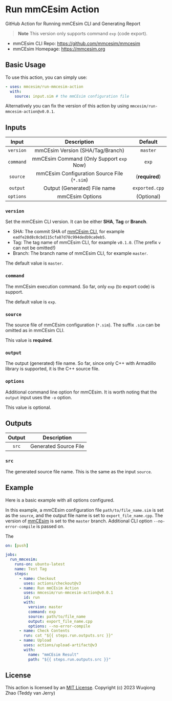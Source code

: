 # Run mmCEsim Action
GitHub Action for Running mmCEsim CLI and Generating Report

> **Note** This version only supports command `exp` (code export).

- mmCEsim CLI Repo: https://github.com/mmcesim/mmcesim
- mmCEsim Homepage: https://mmcesim.org

## Basic Usage

To use this action, you can simply use:
```yml
- uses: mmcesim/run-mmcesim-action
  with:
    source: input.sim # the mmCEsim configuration file
```
Alternatively you can fix the version of this action by using
`mmcesim/run-mmcesim-action@v0.0.1`.

## Inputs

| Input | Description | Default |
| :-: | :-: | :-: |
| `version` | mmCEsim Version (SHA/Tag/Branch) | `master` |
| `command` | mmCEsim Command (Only Support `exp` Now) | `exp` |
| `source` | mmCEsim Configuration Source File (`*.sim`) | (**required**) |
| `output` | Output (Generated) File name | `exported.cpp` |
| `options` | mmCEsim Options | (Optional) |

### `version`
Set the mmCEsim CLI version. It can be either **SHA**, **Tag** or **Branch**.
- SHA: The commit SHA of [mmCEsim CLI](https://github.com/mmcesim/mmcesim), for example `eadfe28d8c0cbd115cfa87d78c994dedb9ca0eb5`.
- Tag: The tag name of mmCEsim CLI, for example `v0.1.0`. (The prefix `v` can not be omitted!)
- Branch: The branch name of mmCEsim CLI, for example `master`.

The default value is `master`.

### `command`
The mmCEsim execution command.
So far, only `exp` (to export code) is support.

The default value is `exp`.

### `source`
The source file of mmCEsim configuration (`*.sim`).
The suffix `.sim` can be omitted as in mmCEsim CLI.

This value is **required**.

### `output`
The output (generated) file name.
So far, since only C++ with Armadillo library is supported, it is the C++ source file.

### `options`
Additional command line option for mmCEsim.
It is worth noting that the `output` input uses the `-o` option.

This value is optional.

## Outputs

| Output | Description |
| :-: | :-: |
| `src` | Generated Source File |

### `src`
The generated source file name.
This is the same as the input `source`.

## Example

Here is a basic example with all options configured.

In this example, a mmCEsim configuration file `path/to/file_name.sim` is set as the `source`,
and the output file name is set to `export_file_name.cpp`.
The version of [mmCEsim](https://github.com/mmcesim/mmcesim) is set to the `master` branch.
Additional CLI option `--no-error-compile` is passed on.

The 
```yml
on: [push]

jobs:
  run_mmcesim:
    runs-on: ubuntu-latest
    name: Test Tag
    steps:
      - name: Checkout
        uses: actions/checkout@v3
      - name: Run mmCEsim Action
        uses: mmcesim/run-mmcesim-action@v0.0.1
        id: run
        with:
          version: master
          command: exp
          source: path/to/file_name
          output: export_file_name.cpp
          options: --no-error-compile
      - name: Check Contents
        run: cat "${{ steps.run.outputs.src }}"
      - name: Upload
        uses: actions/upload-artifact@v3
        with:
          name: "mmCEsim Result"
          path: "${{ steps.run.outputs.src }}"
```

## License
This action is licensed by an [MIT License](LICENSE).
Copyright (c) 2023 Wuqiong Zhao (Teddy van Jerry)
